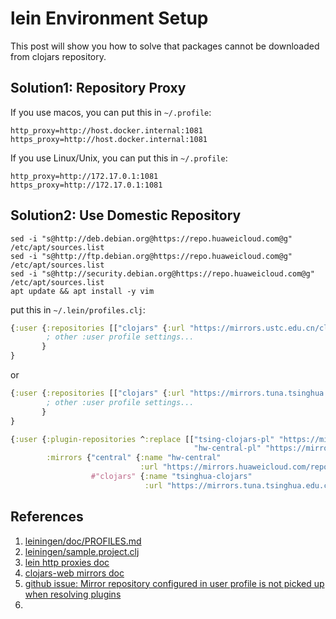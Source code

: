# lein Environment Setup

This post will show you how to solve that packages cannot be downloaded from clojars repository.

## Solution1: Repository Proxy

If you use macos, you can put this in `~/.profile`:
```
http_proxy=http://host.docker.internal:1081
https_proxy=http://host.docker.internal:1081
```

If you use Linux/Unix, you can put this in `~/.profile`:
```
http_proxy=http://172.17.0.1:1081
https_proxy=http://172.17.0.1:1081
```

## Solution2: Use Domestic Repository

```shell
sed -i "s@http://deb.debian.org@https://repo.huaweicloud.com@g" /etc/apt/sources.list
sed -i "s@http://ftp.debian.org@https://repo.huaweicloud.com@g" /etc/apt/sources.list
sed -i "s@http://security.debian.org@https://repo.huaweicloud.com@g" /etc/apt/sources.list
apt update && apt install -y vim
```

put this in `~/.lein/profiles.clj`:

```clojure
{:user {:repositories [["clojars" {:url "https://mirrors.ustc.edu.cn/clojars/"}]]
        ; other :user profile settings...
       }
}
```

or

```clojure
{:user {:repositories [["clojars" {:url "https://mirrors.tuna.tsinghua.edu.cn/clojars/"}]]
        ; other :user profile settings...
       }
}
```

```clojure
{:user {:plugin-repositories ^:replace [["tsing-clojars-pl" "https://mirrors.tuna.tsinghua.edu.cn/clojars"
                                         "hw-central-pl" "https://mirrors.huaweicloud.com/repository/maven/"]]
        :mirrors {"central" {:name "hw-central"
                             :url "https://mirrors.huaweicloud.com/repository/maven/"}
                  #"clojars" {:name "tsinghua-clojars"
                              :url "https://mirrors.tuna.tsinghua.edu.cn/clojars"}}}}
```

## References

1. [leiningen/doc/PROFILES.md](https://github.com/technomancy/leiningen/blob/master/doc/PROFILES.md)
1. [leiningen/sample.project.clj](https://github.com/technomancy/leiningen/blob/master/sample.project.clj)
1. [lein http proxies doc](https://github.com/technomancy/leiningen/wiki/HTTP-Proxies)
1. [clojars-web mirrors doc](https://github.com/clojars/clojars-web/wiki/Mirrors)
1. [github issue: Mirror repository configured in user profile is not picked up when resolving plugins](https://github.com/technomancy/leiningen/issues/1722)
1. []()
